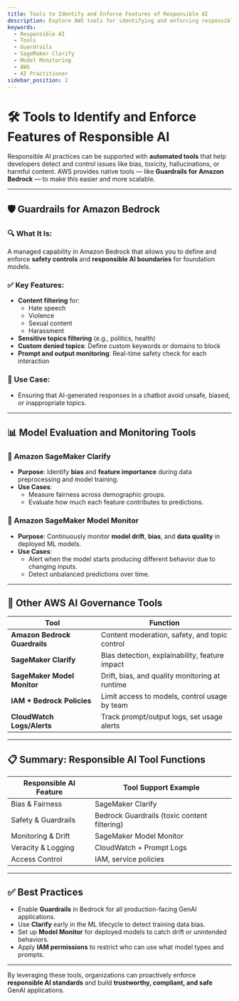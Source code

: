 ```yaml
---
title: Tools to Identify and Enforce Features of Responsible AI
description: Explore AWS tools for identifying and enforcing responsible AI features, including Guardrails for Amazon Bedrock and SageMaker Clarify, for the AWS AI Practitioner exam.
keywords:
  - Responsible AI
  - Tools
  - Guardrails
  - SageMaker Clarify
  - Model Monitoring
  - AWS
  - AI Practitioner
sidebar_position: 2
---
```


# 🛠️ Tools to Identify and Enforce Features of Responsible AI

Responsible AI practices can be supported with **automated tools** that help developers detect and control issues like bias, toxicity, hallucinations, or harmful content. AWS provides native tools — like **Guardrails for Amazon Bedrock** — to make this easier and more scalable.

---

## 🛡️ Guardrails for Amazon Bedrock

### 🔍 What It Is:
A managed capability in Amazon Bedrock that allows you to define and enforce **safety controls** and **responsible AI boundaries** for foundation models.

### ✅ Key Features:
- **Content filtering** for:
  - Hate speech
  - Violence
  - Sexual content
  - Harassment
- **Sensitive topics filtering** (e.g., politics, health)
- **Custom denied topics**: Define custom keywords or domains to block
- **Prompt and output monitoring**: Real-time safety check for each interaction

### 🎯 Use Case:
- Ensuring that AI-generated responses in a chatbot avoid unsafe, biased, or inappropriate topics.

---

## 📊 Model Evaluation and Monitoring Tools

### 🧪 Amazon SageMaker Clarify
- **Purpose**: Identify **bias** and **feature importance** during data preprocessing and model training.
- **Use Cases**:
  - Measure fairness across demographic groups.
  - Evaluate how much each feature contributes to predictions.

### 🧠 Amazon SageMaker Model Monitor
- **Purpose**: Continuously monitor **model drift**, **bias**, and **data quality** in deployed ML models.
- **Use Cases**:
  - Alert when the model starts producing different behavior due to changing inputs.
  - Detect unbalanced predictions over time.

---

## 🧩 Other AWS AI Governance Tools

| Tool                          | Function                                       |
| ----------------------------- | ---------------------------------------------- |
| **Amazon Bedrock Guardrails** | Content moderation, safety, and topic control  |
| **SageMaker Clarify**         | Bias detection, explainability, feature impact |
| **SageMaker Model Monitor**   | Drift, bias, and quality monitoring at runtime |
| **IAM + Bedrock Policies**    | Limit access to models, control usage by team  |
| **CloudWatch Logs/Alerts**    | Track prompt/output logs, set usage alerts     |

---

## 📋 Summary: Responsible AI Tool Functions

| Responsible AI Feature | Tool Support Example                         |
| ---------------------- | -------------------------------------------- |
| Bias & Fairness        | SageMaker Clarify                            |
| Safety & Guardrails    | Bedrock Guardrails (toxic content filtering) |
| Monitoring & Drift     | SageMaker Model Monitor                      |
| Veracity & Logging     | CloudWatch + Prompt Logs                     |
| Access Control         | IAM, service policies                        |

---

## ✅ Best Practices

- Enable **Guardrails** in Bedrock for all production-facing GenAI applications.
- Use **Clarify** early in the ML lifecycle to detect training data bias.
- Set up **Model Monitor** for deployed models to catch drift or unintended behaviors.
- Apply **IAM permissions** to restrict who can use what model types and prompts.

---

By leveraging these tools, organizations can proactively enforce **responsible AI standards** and build **trustworthy, compliant, and safe** GenAI applications.

